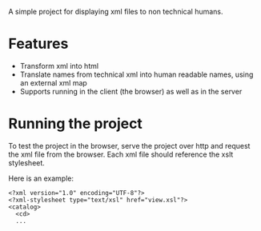 A simple project for displaying xml files to non technical humans.

# Features
* Transform xml into html
* Translate names from technical xml into human readable names, using an external xml map
* Supports running in the client (the browser) as well as in the server

# Running the project
To test the project in the browser, serve the project over http and request the xml file from the browser.
Each xml file should reference the xslt stylesheet.

Here is an example:
```
<?xml version="1.0" encoding="UTF-8"?>
<?xml-stylesheet type="text/xsl" href="view.xsl"?>
<catalog>
  <cd>
  ...
```
